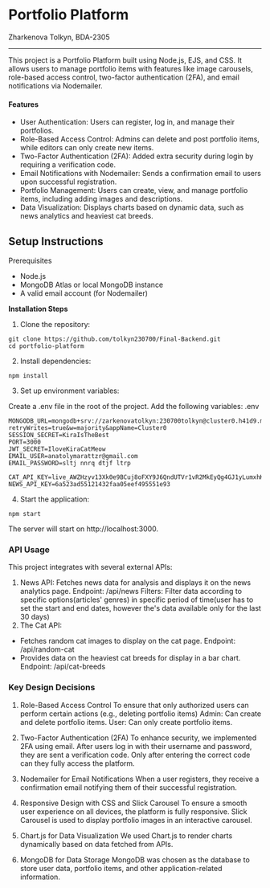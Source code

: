 # Portfolio Platform
Zharkenova Tolkyn, BDA-2305
___
This project is a Portfolio Platform built using Node.js, EJS, and CSS. It allows users to manage portfolio items with features like image carousels, role-based access control, two-factor authentication (2FA), and email notifications via Nodemailer.

#### Features
* User Authentication: Users can register, log in, and manage their portfolios.
* Role-Based Access Control: Admins can delete and post portfolio items, while editors can only create new items.
* Two-Factor Authentication (2FA): Added extra security during login by requiring a verification code.
* Email Notifications with Nodemailer: Sends a confirmation email to users upon successful registration.
* Portfolio Management: Users can create, view, and manage portfolio items, including adding images and descriptions.
* Data Visualization: Displays charts based on dynamic data, such as news analytics and heaviest cat breeds.

## Setup Instructions
Prerequisites
* Node.js
* MongoDB Atlas or local MongoDB instance
* A valid email account (for Nodemailer)

__Installation Steps__
1. Clone the repository:
```
git clone https://github.com/tolkyn230700/Final-Backend.git
cd portfolio-platform
```
2. Install dependencies:

```
npm install
```
3. Set up environment variables:

Create a .env file in the root of the project.
Add the following variables:
.env
```
MONGODB_URL=mongodb+srv://zarkenovatolkyn:230700tolkyn@cluster0.h41d9.mongodb.net/?retryWrites=true&w=majority&appName=Cluster0
SESSION_SECRET=KiraIsTheBest
PORT=3000
JWT_SECRET=IloveKiraCatMeow
EMAIL_USER=anatolymarattzr@gmail.com
EMAIL_PASSWORD=sltj nnrq dtjf ltrp

CAT_API_KEY=live_AWZHzyv13Xk0e9BCuj8oFXY9J6QndUTVr1vR2MkEyQg4GJ1yLumxhKgI6vx5GAKL
NEWS_API_KEY=6a523ad55121432faa05eef495551e93
```
4. Start the application:

```
npm start
```
The server will start on http://localhost:3000.


### API Usage
This project integrates with several external APIs:

1. News API:
Fetches news data for analysis and displays it on the news analytics page.
Endpoint: /api/news
Filters:
Filter data according to specific options(articles' genres) in specific period of time(user has to set the start and end dates, however the's data available only for the last 30 days)
2. The Cat API:
* Fetches random cat images to display on the cat page.
Endpoint: /api/random-cat
* Provides data on the heaviest cat breeds for display in a bar chart.
Endpoint: /api/cat-breeds


### Key Design Decisions
1. Role-Based Access Control
To ensure that only authorized users can perform certain actions (e.g., deleting portfolio items)
Admin: Can create and delete portfolio items.
User: Can only create portfolio items.
2. Two-Factor Authentication (2FA)
To enhance security, we implemented 2FA using email. After users log in with their username and password, they are sent a verification code. Only after entering the correct code can they fully access the platform.

3. Nodemailer for Email Notifications
When a user registers, they receive a confirmation email notifying them of their successful registration.

4. Responsive Design with CSS and Slick Carousel
To ensure a smooth user experience on all devices, the platform is fully responsive. Slick Carousel is used to display portfolio images in an interactive carousel.

5. Chart.js for Data Visualization
We used Chart.js to render charts dynamically based on data fetched from APIs.

6. MongoDB for Data Storage
MongoDB was chosen as the database to store user data, portfolio items, and other application-related information.

